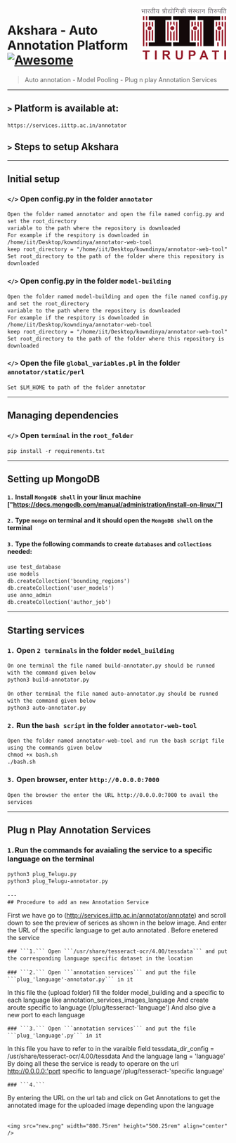 <img src="logoupdated.png" width="200.75rem" height="128.25rem" align="right" />

# Akshara - Auto Annotation Platform [![Awesome](https://cdn.rawgit.com/sindresorhus/awesome/d7305f38d29fed78fa85652e3a63e154dd8e8829/media/badge.svg)](https://github.com/sindresorhus/awesome#readme)
> Auto annotation - Model Pooling - Plug n play Annotation Services 
----

## ```>``` Platform is available at: 
````
https://services.iittp.ac.in/annotator
````

## ```>``` Steps to setup Akshara
---
## Initial setup
### ```</>``` Open config.py in the folder ```annotator```
````
Open the folder named annotator and open the file named config.py and set the root_directory
variable to the path where the repository is downloaded
For example if the respitory is downloaded in /home/iit/Desktop/kowndinya/annotator-web-tool
keep root_directory = "/home/iit/Desktop/kowndinya/annotator-web-tool"
Set root_directory to the path of the folder where this repository is downloaded 
````
### ```</>``` Open config.py in the folder ```model-building```
````
Open the folder named model-building and open the file named config.py and set the root_directory
variable to the path where the repository is downloaded
For example if the respitory is downloaded in /home/iit/Desktop/kowndinya/annotator-web-tool
keep root_directory = "/home/iit/Desktop/kowndinya/annotator-web-tool"
Set root_directory to the path of the folder where this repository is downloaded 
````
### ```</>``` Open the file ```global_variables.pl``` in the folder ```annotator/static/perl```
```
Set $LM_HOME to path of the folder annotator
```
---
## Managing dependencies
### ```</>``` Open ```terminal``` in the ```root_folder```
````
pip install -r requirements.txt
````
---

## Setting up MongoDB

#### ```1.``` Install ```MongoDB shell``` in your linux machine ["https://docs.mongodb.com/manual/administration/install-on-linux/"]  
#### ```2.```  Type ```mongo``` on terminal and it should open the ```MongoDB shell``` on the terminal
#### ```3.``` Type the following commands to create ```databases``` and ```collections``` needed:
````
use test_database
use models
db.createCollection('bounding_regions')
db.createCollection('user_models')
use anno_admin
db.createCollection('author_job')
````
---

## Starting services

### ```1.``` Open ```2 terminals``` in the folder ```model_building```
````
On one terminal the file named build-annotator.py should be runned with the command given below
python3 build-annotator.py

On other terminal the file named auto-annotator.py should be runned with the command given below
python3 auto-annotator.py
````

### ```2.``` Run the ```bash script``` in the folder ```annotator-web-tool```
````
Open the folder named annotator-web-tool and run the bash script file using the commands given below
chmod +x bash.sh
./bash.sh
````
### ```3.``` Open browser, enter ```http://0.0.0.0:7000``` 
````
Open the browser the enter the URL http://0.0.0.0:7000 to avail the services
````
---

## Plug n Play Annotation Services

### ```1.```Run the commands for avaialing the service to a specific language on the terminal 
````
python3 plug_Telugu.py
python3 plug_Telugu-annotator.py

---
## Procedure to add an new Annotation Service
````
First we have go to (http://services.iittp.ac.in/annotator/annotate) and scroll down to see
the preview of serices as shown in the below image. And enter the URL of the specific language 
to get auto annotated . Before enetered the service 


````
### ```1.``` Open ```/usr/share/tesseract-ocr/4.00/tessdata``` and put the corresponding language specific dataset in the location

### ```2.``` Open ```annotation services``` and put the file  ```plug_'language'-annotator.py``` in it
````
In this file the (upload folder) fill the folder model_building and a specific to each 
language like annotation_services_images_language
And create aroute specific to language (/plug/tesseract-'language')
And also give a new port to each language
````
### ```3.``` Open ```annotation services``` and put the file  ```plug_'language'.py``` in it
````
In this file you have to refer to in the varaible field tessdata_dir_config =
/usr/share/tesseract-ocr/4.00/tessdata
And the language lang = 'language'
By doing all these the service is ready to operare on the url 
http://0.0.0.0:'port specific to language'/plug/tesseract-'specific language'
````
### ```4.```
````
By entering the URL on the url tab and click on Get Annotations to get the
annotated image for the uploaded image depending upon the language
````

<img src="new.png" width="800.75rem" height="500.25rem" align="center" />

